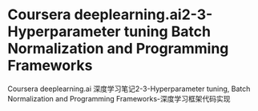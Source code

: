 # Coursera deeplearning.ai2-3-Hyperparameter tuning Batch Normalization and Programming Frameworks
Coursera deeplearning.ai 深度学习笔记2-3-Hyperparameter tuning, Batch Normalization and Programming Frameworks-深度学习框架代码实现